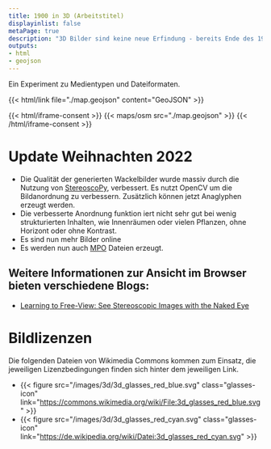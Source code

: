```yaml
---
title: 1900 in 3D (Arbeitstitel)
displayinlist: false
metaPage: true
description: "3D Bilder sind keine neue Erfindung - bereits Ende des 19. Jahrhunderts gab es 3D Betrachter..."
outputs:
- html
- geojson
---
```


Ein Experiment zu Medientypen und Dateiformaten.

{{< html/link file="./map.geojson" content="GeoJSON" >}}

{{< html/iframe-consent >}}
    {{< maps/osm src="./map.geojson" >}}
{{< /html/iframe-consent >}}

# Update Weihnachten 2022

* Die Qualität der generierten Wackelbilder wurde massiv durch die Nutzung von [StereoscoPy](https://github.com/2sh/StereoscoPy), verbessert. Es nutzt OpenCV um die Bildanordnung zu verbessern. Zusätzlich können jetzt Anaglyphen erzeugt werden.
* Die verbesserte Anordnung funktion iert nicht sehr gut bei wenig strukturierten Inhalten, wie Innenräumen oder vielen Pflanzen, ohne Horizont oder ohne Kontrast.
* Es sind nun mehr Bilder online
* Es werden nun auch [MPO](https://de.wikipedia.org/wiki/Multi_Picture_Object) Dateien erzeugt.


## Weitere Informationen zur Ansicht im Browser bieten verschiedene Blogs:
* [Learning to Free-View: See Stereoscopic Images with the Naked Eye](https://stereoscopy.blog/2022/03/11/learning-to-free-view-see-stereoscopic-images-with-the-naked-eye/)

# Bildlizenzen
Die folgenden Dateien von Wikimedia Commons kommen zum Einsatz, die jeweiligen Lizenzbedingungen finden sich hinter dem jeweiligen Link.
* {{< figure src="/images/3d/3d_glasses_red_blue.svg" class="glasses-icon" link="https://commons.wikimedia.org/wiki/File:3d_glasses_red_blue.svg" >}}
* {{< figure src="/images/3d/3d_glasses_red_cyan.svg" class="glasses-icon" link="https://de.wikipedia.org/wiki/Datei:3d_glasses_red_cyan.svg" >}}
